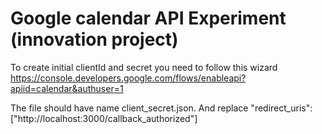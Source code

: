 # Google calendar API Experiment (innovation project)

To create initial clientId and secret you need to follow this wizard https://console.developers.google.com/flows/enableapi?apiid=calendar&authuser=1

The file should have name client_secret.json.
And replace "redirect_uris": ["http://localhost:3000/callback_authorized"]
